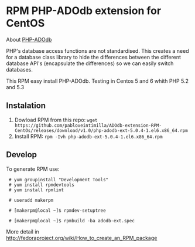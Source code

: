 RPM PHP-ADOdb extension for CentOS
===================================

About [PHP-ADOdb](http://phplens.com/lens/adodb/docs-adodb.htm)

PHP's database access functions are not standardised. This creates a need for a database class library to hide the differences between the different database API's (encapsulate the differences) so we can easily switch databases. 

This RPM easy install PHP-ADOdb.
Testing in Centos 5 and 6 whith PHP 5.2 and 5.3

Instalation
------------

1. Dowload RPM from this repo:
    `wget https://github.com/pabloveintimilla/ADOdb-extension-RPM-CentOs/releases/download/v1.0/php-adodb-ext-5.0.4-1.el6.x86_64.rpm`
2. Install RPM: 
    `rpm -Ivh php-adodb-ext-5.0.4-1.el6.x86_64.rpm`

Develop
------------

To generate RPM use:
~~~
 # yum groupinstall "Development Tools" 
 # yum install rpmdevtools
 # yum install rpmlint

 # useradd makerpm

 # [makerpm@local ~]$ rpmdev-setuptree

 # [makerpm@local ~]$ rpmbuild -ba adodb-ext.spec
~~~
More detail in http://fedoraproject.org/wiki/How_to_create_an_RPM_package
